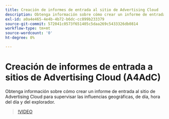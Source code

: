 ```yaml
---
title: Creación de informes de entrada al sitio de Advertising Cloud
description: Obtenga información sobre cómo crear un informe de entrada al sitio de Advertising Cloud para supervisar las influencias geográficas, de día, hora del día y del explorador.
exl-id: a0a4e465-4e4b-4b72-b6dc-cc899b233379
source-git-commit: 572041c0573f651405c5daa269c5433326db0814
workflow-type: tm+mt
source-wordcount: '0'
ht-degree: 0%

---
```


# Creación de informes de entrada a sitios de Advertising Cloud (A4AdC)

Obtenga información sobre cómo crear un informe de entrada al sitio de Advertising Cloud para supervisar las influencias geográficas, de día, hora del día y del explorador.

>[!VIDEO](https://video.tv.adobe.com/v/33921)
